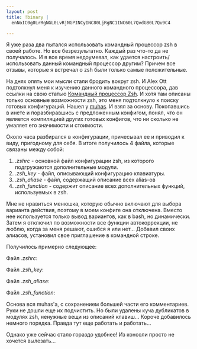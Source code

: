 ```yaml
--- 
layout: post
title: !binary |
  enNoIC0g0LrRgNGL0LvRjNGPINCyINC80LjRgNC1INC60L7QvdGB0L7Qu9C4

---
```

Я уже раза два пытался использовать командный процессор zsh в своей работе. Но все безрезультатно. Каждый раз что-то да не получалось. И я все время недоумевал, как удается настроить/использовать данный командный процессор другим? Причем все отзывы, которые я встречал о zsh были только самые положительные.

На днях опять мои мысли стали бродить вокруг zsh. И Alex Ott подтолкнул меня к изучению
данного командного процессора, дав ссылки на свою статью <a href="http://xtalk.msk.su/~ott/ru/writings/zsh/Zsh-article.ru.html" rel="nofollow">Командный процессор Zsh</a>. И хотя там описаны только основные возможности zsh, это меня подтолкнуло к поиску готовых конфигураций. Нашел у <a href="http://muhas.ru/?p=55" rel="nofollow">muhas</a>. И взял за основу. Покопавшись в инете и поразбиравшись с предложенным конфигом, понял, что он является компиляцией других готовых конфигов, что ни сколько не умаляет его значимости и стоимости.

Около часа разбирался в конфигурации, причесывал ее и приводил к виду, пригодному для себя. В итоге получилось 4 файла, которые связаны между собой:
<ol>
	<li><em>.zshrc</em> - основной файл конфигурации zsh, из которого подгружаются дополнительные модули.</li>
	<li><em>.zsh_key</em> - файл, описывающий конфигурацию клавиатуры.</li>
	<li><em>.zsh_aliase</em> - файл, содержащий описание всех alias-ов</li>
	<li><em>.zsh_function</em> - содержит описание всех дополнительных функций, используемых в zsh.</li>
</ol>
Мне не нравиться менюшка, которую обычно включают для выбора варианта действия, поэтому в моем конфиге она отключена. Вместо нее используется только вывод вариантов, как в bash, но динамически. Затем я отключил по возможности все функции автокоррекции, не люблю, когда за меня решают, ошибся я или нет... Добавил своих алиасов, установил свое приглашение в командной строке.

Получилось примерно следующее:

Файл <em>.zshrc</em>:

<script src="https://gist.github.com/1004961.js"> </script>

Файл <em>.zsh_key</em>:

<script src="https://gist.github.com/1004964.js"> </script>

Файл <em>.zsh_aliase</em>:

<script src="https://gist.github.com/1004967.js"> </script><script src="https://gist.github.com/1004967.js"> </script>

Файл <em>.zsh_function</em>:

<script src="https://gist.github.com/1004971.js"> </script>

Основа вся muhas'а, с сохранением большей части его комментариев. Руки не дошли еще их подчистить. Но были удалены куча дубликатов в модулях zsh, ненужные вещи из описаний клавиш... Короче добавилось немного порядка. Правда тут еще работать и работать...

Однако уже сейчас стало гораздо удобнее! Из консоли просто не хочется вылезать...
